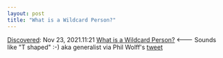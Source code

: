 ```yaml
---
layout: post
title: "What is a Wildcard Person?"
---
```

[Discovered](http://rolandtanglao.com/2020/07/29/p1-blogthis-checkvist-list-links-to-blog/): Nov 23, 2021.11:21  [What is a Wildcard Person?](https://wildcardpeople.com/what-is-a-wildcard-person) <--- Sounds like "T shaped" :-) aka generalist via Phil Wolff's [tweet](https://twitter.com/evanwolf/status/1425473528304869389)
